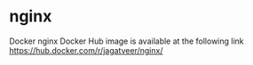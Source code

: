 # nginx
Docker nginx
Docker Hub image is available at the following link
https://hub.docker.com/r/jagatveer/nginx/
